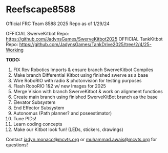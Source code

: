 # Reefscape8588
Official FRC Team 8588 2025 Repo as of 1/29/24

OFFICIAL SwerveKitbot Repo: https://github.com/JadynsGames/SwerveKitbot2025
OFFICIAL TankKitbot Repo: https://github.com/JadynsGames/TankDrive2025/tree/2/4/25-Working

<strong>TODO:</strong>
1. FIX Rev Robotics Imports & ensure branch SwerveKitbot Compiles
2. Make branch Differential Kitbot using finished swerve as a base
3. Wire RoboRIO with radio & photonvision for testing purposes
4. Flash RoboRIO 1&2 w/ new Images for 2025
5. Merge Vision with branch SwerveKitbot & work on alignment functions
6. Create main branch using finished SwerveKitBot branch as the base
7. Elevator Subsystem
8. End Effector Subsystem
9. Autonomus (Path planner? and poseestimator)
10. Tune PIDs!
11. Learn coding concepts
12. Make our Kitbot look fun! (LEDs, stickers, drawings)

Contact jadyn.monaco@mcvts.org or muhammad.awais@mcvts.org for questions!
